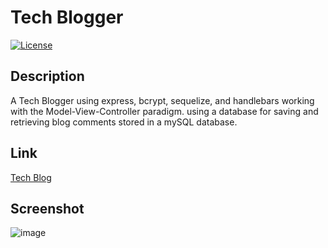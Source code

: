 # Tech Blogger

[![License](https://img.shields.io/badge/License-MIT-blue.svg)](https://opensource.org/licenses/MIT) 

## Description

A Tech Blogger using express, bcrypt, sequelize, and handlebars working with the Model-View-Controller paradigm.
using a database for saving and retrieving blog comments stored in a mySQL database.

## Link

[Tech Blog](https://techin-n-blogin.herokuapp.com/)

## Screenshot

![image](https://user-images.githubusercontent.com/88224502/143856159-a28ca0b8-0fb8-4947-9ff7-3d7743e90a56.png)
